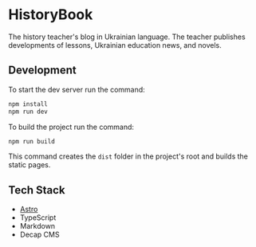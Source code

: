 # HistoryBook

The history teacher's blog in Ukrainian language. The teacher publishes developments of lessons, Ukrainian education news, and novels.

## Development

To start the dev server run the command:

```bash
npm install
npm run dev
```

To build the project run the command:

```bash
npm run build
```

This command creates the `dist` folder in the project's root and builds the static pages.

## Tech Stack

- [Astro](https://astro.build)
- TypeScript
- Markdown
- Decap CMS
